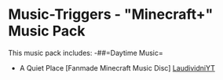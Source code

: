 # Music-Triggers - "Minecraft+" Music Pack

This music pack includes:
-##=Daytime Music=
- A Quiet Place [Fanmade Minecraft Music Disc] [LaudividniYT](https://www.youtube.com/@LaudividniYT)
